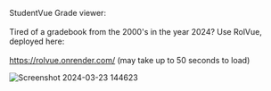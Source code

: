 StudentVue Grade viewer:
<br><br>
Tired of a gradebook from the 2000's in the year 2024? Use RolVue, deployed here:
<br><br>
https://rolvue.onrender.com/ (may take up to 50 seconds to load)

![Screenshot 2024-03-23 144623](https://github.com/JoeBadstein/RolVue/assets/134237520/2933782c-b654-40f1-9320-c5b870777ec3)
